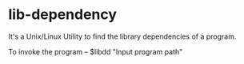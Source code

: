 # lib-dependency
It's a Unix/Linux Utility to find the library dependencies of a program.

To invoke the program – $libdd "Input program path"
